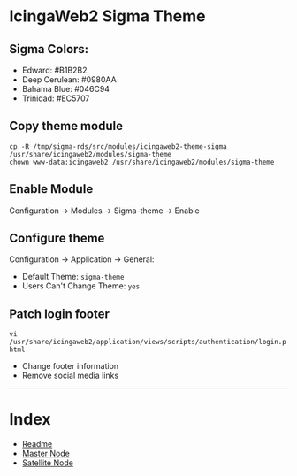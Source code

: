 # IcingaWeb2 Sigma Theme

## Sigma Colors:

- Edward: #B1B2B2
- Deep Cerulean: #0980AA
- Bahama Blue: #046C94
- Trinidad: #EC5707

## Copy theme module

```
cp -R /tmp/sigma-rds/src/modules/icingaweb2-theme-sigma /usr/share/icingaweb2/modules/sigma-theme
chown www-data:icingaweb2 /usr/share/icingaweb2/modules/sigma-theme
```

## Enable Module

Configuration -> Modules -> Sigma-theme -> Enable

## Configure theme

Configuration -> Application -> General:

- Default Theme: `sigma-theme`
- Users Can't Change Theme: `yes`

## Patch login footer

`vi /usr/share/icingaweb2/application/views/scripts/authentication/login.phtml`

- Change footer information
- Remove social media links

---

# Index

- [Readme](/readme.md)
- [Master Node](/docs/setup_master_debian.md)
- [Satellite Node](/docs/setup_satellite_debian.md)
